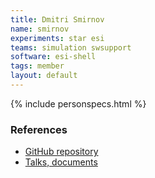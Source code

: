 ```yaml
---
title: Dmitri Smirnov
name: smirnov
experiments: star esi
teams: simulation swsupport
software: esi-shell
tags: member
layout: default
---
```


{% include personspecs.html %}

### References

- [GitHub repository](https://github.com/plexoos)
- [Talks, documents](https://plexoos.github.io/pub-docs/)

